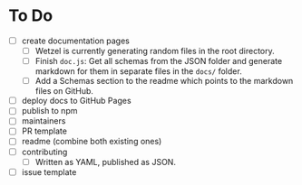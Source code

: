 # To Do

- [ ] create documentation pages
  - [ ] Wetzel is currently generating random files in the root directory.
  - [ ] Finish `doc.js`: Get all schemas from the JSON folder and generate markdown for them in separate files in the `docs/` folder.
  - [ ] Add a Schemas section to the readme which points to the markdown files on GitHub.
- [ ] deploy docs to GitHub Pages
- [ ] publish to npm
- [ ] maintainers
- [ ] PR template
- [ ] readme (combine both existing ones)
- [ ] contributing
  - [ ] Written as YAML, published as JSON.
- [ ] issue template
